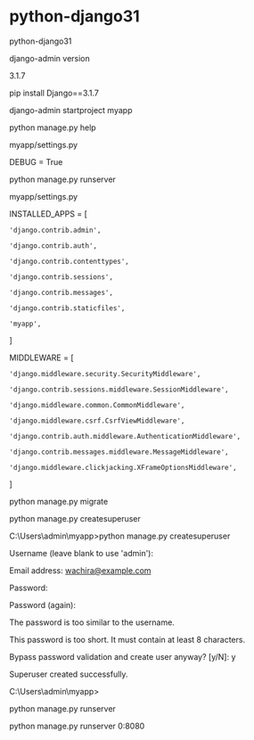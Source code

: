 # python-django31
python-django31

django-admin version

3.1.7

pip install Django==3.1.7

django-admin startproject myapp

python manage.py help

myapp/settings.py

DEBUG = True

python manage.py runserver

myapp/settings.py

INSTALLED_APPS = [

    'django.contrib.admin',
    
    'django.contrib.auth',
    
    'django.contrib.contenttypes',
    
    'django.contrib.sessions',
    
    'django.contrib.messages',
    
    'django.contrib.staticfiles',
    
    'myapp',
]

MIDDLEWARE = [

    'django.middleware.security.SecurityMiddleware',
    
    'django.contrib.sessions.middleware.SessionMiddleware',
    
    'django.middleware.common.CommonMiddleware',
    
    'django.middleware.csrf.CsrfViewMiddleware',
    
    'django.contrib.auth.middleware.AuthenticationMiddleware',
    
    'django.contrib.messages.middleware.MessageMiddleware',
    
    'django.middleware.clickjacking.XFrameOptionsMiddleware',
    
]


python manage.py migrate

python manage.py createsuperuser

C:\Users\admin\myapp>python manage.py createsuperuser

Username (leave blank to use 'admin'):

Email address: wachira@example.com

Password:

Password (again):

The password is too similar to the username.

This password is too short. It must contain at least 8 characters.

Bypass password validation and create user anyway? [y/N]: y

Superuser created successfully.

C:\Users\admin\myapp>


python manage.py runserver

python manage.py runserver 0:8080
